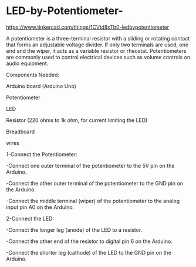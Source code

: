 # LED-by-Potentiometer-

https://www.tinkercad.com/things/1CVtdIIxTb0-ledbypotentiometer


A potentiometer is a three-terminal resistor with a sliding or rotating contact that forms an adjustable voltage divider. If only two terminals are used, one end and the wiper, it acts as a variable resistor or rheostat. Potentiometers are commonly used to control electrical devices such as volume controls on audio equipment.


Components Needed:

Arduino board (Arduino Uno)

Potentiometer

LED

Resistor (220 ohms to 1k ohm, for current limiting the LED)

Breadboard

 wires


 1-Connect the Potentiometer:
 
-Connect one outer terminal of the potentiometer to the 5V pin on the Arduino.

-Connect the other outer terminal of the potentiometer to the GND pin on the Arduino.

-Connect the middle terminal (wiper) of the potentiometer to the analog input pin A0 on the Arduino.


2-Connect the LED:

-Connect the longer leg (anode) of the LED to a resistor.

-Connect the other end of the resistor to digital pin 6 on the Arduino.

-Connect the shorter leg (cathode) of the LED to the GND pin on the Arduino.
